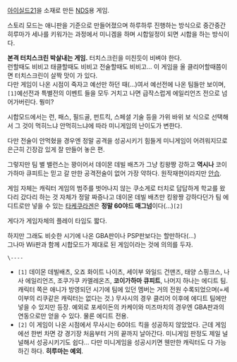 [아이실드21](%EC%95%84%EC%9D%B4%EC%8B%A4%EB%93%9C21.md)을 소재로 만든
[NDS](NDS.md)용 게임.

스토리 모드는 애니판을 기준으로 만들어졌으며 하루하루 진행하는 방식으로 중간중간 히루마가 세나를 키워가는 과정에서 미니겜을 하며 시합일정이
되면 시합을 하는 방식이다.

**본격 터치스크린 박살내는 게임.** 터치스크린을 미친듯이 비벼야 한다.  
런할때도 비비고 태클할때도 비비고 전술할때도 비비고... 이 게임을 올 클리어할때쯤이면 터치스크린이 살짝 맛이 가 있다.  
다만 게임이 나온 시점이 죽자고 예선만 하던 때(...)여서 예선전에 나온 팀들만 보이며,`[1]`예선전과 특별전의 이벤트 들을 모두 거치고
나면 급작스럽게 에일리언즈 전으로 넘어가버린다. 뭥미?

시합모드에서는 런, 패스, 필드골, 펀트킥, 스페셜 기술 등을 가위 바위 보 식으로 선택해서 그 것이 먹히느냐 안먹히느냐에 따라 미니게임의
난이도가 변한다.

다만 전술이 안먹혔을 경우엔 정말 공격을 성공시키기 힘들게 미니게임이 어려워지므로 은근히 긴장감 있게 잘 만들어 놓은 편.

그렇지만 팀 별 밸런스는 꽝이어서 데이몬 데빌 배츠가 그냥 킹왕짱 강하고 **역시나** 코이가하마 큐피트는 믿고 갈 만한 공격전술이 없어
가장 약하다. 원작재현이라지만 [안습](%EC%95%88%EC%8A%B5.md).

게임 자체는 캐릭터 게임의 범주를 벗어나지 않는 쿠소게로 터치로 답답하게 학교를 왔다리 갔다리 하는 것 자체가 정말 짜증나고 데이몬 데빌
배츠만 킹왕짱 강하다던가 팀 에디트로만 넣을 수 있는 [타케쿠라겐](%ED%83%80%EC%BC%80%EC%BF%A0%EB%9D%BC%20%EA%B2%90.md)은 **정말 60야드
매그넘**이다(...)`[2]`

게다가 게임자체의 플레이 타임도 짧다.

하지만 그래도 비슷한 시기에 나온 GBA판이나 PSP판보다는 할만하다(...)  
그나마 Wii판과 함께 시합모드가 제대로 된 게임이라는 것에 의의를 두자.

`\----`

  * `[1]` 데이몬 데빌배츠, 오죠 화이트 나이츠, 세이부 와일드 건맨즈, 태양 스핑크스, 나사 에일리언즈, 조쿠가쿠 카멜레온즈, **코이가하마 큐피트**, 나머지 하나는 에디트 팀. 캐릭터 쪽은 애니가 방영되던 시기에 팀에 있던 멤버는 거의 전원 수록되었으며(=세이부의 리쿠같은 캐릭터는 없다는 것.) 무사시의 경우 클리어 이후에 에디트 팀에만 넣을 수 있지만 등장. 예외로 포세이돈의 카케이와 미즈마치의 경우엔 GBA판과의 연동으로만 얻을 수 있다. 물론 에디트 전용.
  * `[2]` 이 게임이 나온 시점에서 무사시는 60야드 킥을 성공하지 않았었다. 근데 게임에선 한번 차면 걍 경기장 처음부터 거의 끝까지 날아간다. 미니게임 판정도 제일 널널해서 성공시키기도 쉽다... 다만 미니게임을 성공시키면 웬만한 캐릭터도 다 가능하긴 하다. **히루마는 예외**.

